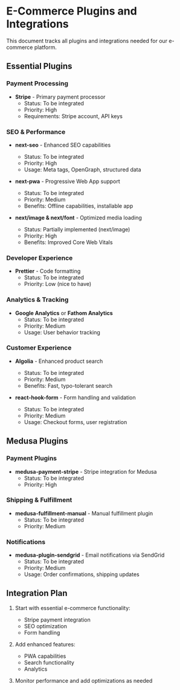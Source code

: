 # E-Commerce Plugins and Integrations

This document tracks all plugins and integrations needed for our e-commerce platform.

## Essential Plugins

### Payment Processing
- **Stripe** - Primary payment processor
  - Status: To be integrated
  - Priority: High
  - Requirements: Stripe account, API keys

### SEO & Performance
- **next-seo** - Enhanced SEO capabilities
  - Status: To be integrated
  - Priority: High
  - Usage: Meta tags, OpenGraph, structured data

- **next-pwa** - Progressive Web App support
  - Status: To be integrated
  - Priority: Medium
  - Benefits: Offline capabilities, installable app

- **next/image & next/font** - Optimized media loading
  - Status: Partially implemented (next/image)
  - Priority: High
  - Benefits: Improved Core Web Vitals

### Developer Experience
- **Prettier** - Code formatting
  - Status: To be integrated
  - Priority: Low (nice to have)

### Analytics & Tracking
- **Google Analytics** or **Fathom Analytics**
  - Status: To be integrated
  - Priority: Medium
  - Usage: User behavior tracking

### Customer Experience
- **Algolia** - Enhanced product search
  - Status: To be integrated
  - Priority: Medium
  - Benefits: Fast, typo-tolerant search

- **react-hook-form** - Form handling and validation
  - Status: To be integrated
  - Priority: Medium
  - Usage: Checkout forms, user registration

## Medusa Plugins

### Payment Plugins
- **medusa-payment-stripe** - Stripe integration for Medusa
  - Status: To be integrated
  - Priority: High

### Shipping & Fulfillment
- **medusa-fulfillment-manual** - Manual fulfillment plugin
  - Status: To be integrated
  - Priority: Medium

### Notifications
- **medusa-plugin-sendgrid** - Email notifications via SendGrid
  - Status: To be integrated
  - Priority: Medium
  - Usage: Order confirmations, shipping updates

## Integration Plan

1. Start with essential e-commerce functionality:
   - Stripe payment integration
   - SEO optimization
   - Form handling

2. Add enhanced features:
   - PWA capabilities
   - Search functionality
   - Analytics

3. Monitor performance and add optimizations as needed 